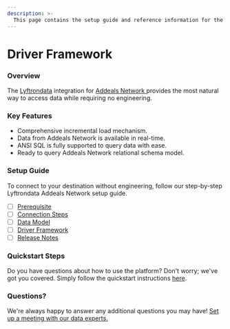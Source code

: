 ```yaml
---
description: >-
  This page contains the setup guide and reference information for the Addeals Network source connector.
---
```


# Driver Framework

### Overview

The [Lyftrondata](https://www.lyftrondata.com/) integration for [Addeals Network](https://www.lyftrondata.com/integration/addeals-network/)[ ](https://www.lyftrondata.com/integration/addeals-network/)provides the most natural way to access data while requiring no engineering.

### Key Features

* Comprehensive incremental load mechanism.
* Data from Addeals Network is available in real-time.&#x20;
* ANSI SQL is fully supported to query data with ease.
* Ready to query Addeals Network relational schema model.

### Setup Guide

To connect to your destination without engineering, follow our step-by-step Lyftrondata Addeals Network setup guide.

* [ ] [Prerequisite](../../marketing-analytics/addeals-network/prerequisite.md)
* [ ] [Connection Steps](../../marketing-analytics/addeals-network/connection-steps.md)
* [ ] [Data Model](../../marketing-analytics/addeals-network/data-model/)
* [ ] [Driver Framework](../../marketing-analytics/addeals-network/driver-framework/)
* [ ] [Release Notes](../../marketing-analytics/addeals-network/release-notes.md)

### Quickstart Steps

Do you have questions about how to use the platform? Don't worry; we've got you covered. Simply follow the quickstart instructions [here](../../../quickstart-steps.md).

### Questions? <a href="#questions" id="questions"></a>

We're always happy to answer any additional questions you may have! [Set up a meeting with our data experts.](https://www.lyftrondata.com/book-a-meeting/)



